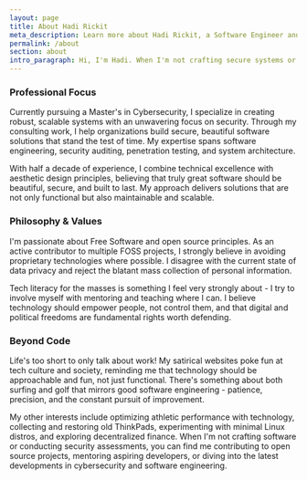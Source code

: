 ```yaml
---
layout: page
title: About Hadi Rickit
meta_description: Learn more about Hadi Rickit, a Software Engineer and Cybersecurity Expert based in Melbourne, Australia. Discover Hadi's expertise in software craftsmanship, security auditing, beautiful software design, and his pursuit of technical excellence.
permalink: /about
section: about
intro_paragraph: Hi, I'm Hadi. When I'm not crafting secure systems or diving into code, you'll find me catching waves along Melbourne's coast, working on my golf swing, or building playful projects like [canhadi.surf](https://canhadi.surf). I believe technology should be both powerful and human - enabling meaningful solutions while remaining approachable and fun.
---
```


### Professional Focus

Currently pursuing a Master's in Cybersecurity, I specialize in creating robust, scalable systems with an unwavering focus on security. Through my consulting work, I help organizations build secure, beautiful software solutions that stand the test of time. My expertise spans software engineering, security auditing, penetration testing, and system architecture.

With half a decade of experience, I combine technical excellence with aesthetic design principles, believing that truly great software should be beautiful, secure, and built to last. My approach delivers solutions that are not only functional but also maintainable and scalable.

### Philosophy & Values

I'm passionate about Free Software and open source principles. As an active contributor to multiple FOSS projects, I strongly believe in avoiding proprietary technologies where possible. I disagree with the current state of data privacy and reject the blatant mass collection of personal information.

Tech literacy for the masses is something I feel very strongly about - I try to involve myself with mentoring and teaching where I can. I believe technology should empower people, not control them, and that digital and political freedoms are fundamental rights worth defending.

### Beyond Code

Life's too short to only talk about work! My satirical websites poke fun at tech culture and society, reminding me that technology should be approachable and fun, not just functional. There's something about both surfing and golf that mirrors good software engineering - patience, precision, and the constant pursuit of improvement.

My other interests include optimizing athletic performance with technology, collecting and restoring old ThinkPads, experimenting with minimal Linux distros, and exploring decentralized finance. When I'm not crafting software or conducting security assessments, you can find me contributing to open source projects, mentoring aspiring developers, or diving into the latest developments in cybersecurity and software engineering.
